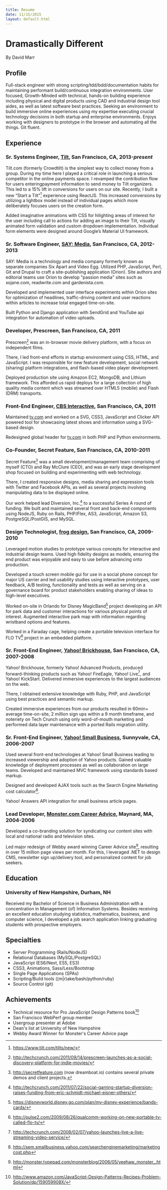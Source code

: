 ```yaml
---
title: Resume
date: 11/15/2015
layout: default.html
---
```

# Dramastically Different
<p class="subtitle">By David Marr</p>

## Profile
Full-stack engineer with strong scripting/tdd/bdd/documentation habits for
maintaining performant build/continuous integration environments.  User focused,
Growth-Minded with technical, hands-on building experience including physical
and digital products using CAD and industrial design tool aides, as well as
latest software best practices.  Seeking an environment to build immersive
online experiences using my expertise executing crucial technology decisions in
both startup and enterprise environments. Enjoys working with designers to
prototype in the browser and automating all the things. Git fluent.

## Experience
### Sr. Systems Engineer, [Tilt](https://tilt.com), San Francisco, CA, 2013-_present_
Tilt.com (formerly Crowdtilt) is the simplest way to collect money from a group.
During my time here I played a critical role in launching a serious competitor
in the online payments space. I revamped the contribution flow for users
enteringpayment information to send money to Tilt organizers. This led to a 15%
lift in conversions for users on our site. Recently, I built a new “Start a Tilt”[^tiltnew]
experience using ReactJS. This increased conversions by utilizing a lightbox
model instead of individual pages which more deliberately focuses users on the
creation form.

Added imaginative animations with CSS for hilighting areas of interest for the
user including call to actions for adding an image to their Tilt, visually
animated form validation and custom dropdown implementation. Individual form
elements were designed around Google’s Material UI framework.


### Sr. Software Engineer, [SAY: Media](https://saymedia.com), San Francisco, CA, 2012-2013
SAY: Media is a technology and media company formerly known as separate
companies Six Apart and Video Egg. Utilized PHP, JavaScript, Perl, Git and
Drupal to craft a site-publishing application (Orion). Site authors and
editorial teams use Orion to develop "passion media" sites such as xojane.com,
readwrite.com and gardenista.com.

Developed and implemented user interface experiments within Orion sites for
optimization of headlines, traffic-driving content and user reactions within
articles to increase total engaged time-on-site.

Built Python and Django application with SendGrid and YouTube api integration
for automation of video uploads.


### Developer, Prescreen, San Francisco, CA, 2011
Prescreen[^prescreen] was an in-browser movie delivery platform, with a focus on
independent films.

There, I led front-end efforts in startup environment using CSS, HTML,
and JavaScript. I was responsible for new feature development, social network
(sharing) platform integrations, and flash-based video player development.

Deployed production site using Amazon EC2, MongoDB, and Lithium framework. This
afforded us rapid deploys for a large collection of high quality media content
which was streamed over HTML5 (mobile) and Flash (DRM) transports.


### Front-End Engineer, [CBS Interactive](http://www.cbsinteractive.com/), San Francisco, CA, 2011
Maintained [tv.com](http://tv.com) and worked on a SVG, CSS3, JavaScript and
Clicker API powered tool for showcasing latest shows and information using a
SVG-based design.

Redesigned global header for [tv.com](http://tv.com) in both PHP and Python
environments.


### Co-Founder, Secret Feature, San Francisco, CA, 2010-2011
Secret Feature[^secretfeature] was a small development/management team
comprising of myself (CTO) and Ray McClure (CEO), and was an early stage
development shop focused on building and experimenting with web technology.

There, I created responsive designs, media sharing and expression tools with
Twitter and Facebook APIs, as well as several projects involving manipulating
data to be displayed online.

Our work helped lead Diversion, Inc.[^diversion] to a successful Series A round
of funding.  We built and maintained several front and back-end components using
NodeJS, Ruby on Rails, PHP/Flex, AS3, JavaScript, Amazon S3, PostgreSQL/PostGIS,
 and MySQL.



### Design Technologist, [frog design](http://frogdesign.com), San Francisco, CA, 2009-2010
Leveraged motion studies to prototype various concepts for interactive and
industrial design teams.  Used high fidelity designs as models, ensuring the end
product was enjoyable and easy to use before advancing onto production.

Developed a touch screen mobile gui for use in a social phone concept for major
US carrier and led usability studies using interactive prototypes, user
feedback, A/B testing, functionality and tests as well as serving on a
governance board for product stakeholders enabling sharing of ideas to
high-level executives.

Worked on-site in Orlando for Disney MagicBand[^frogdisney] project developing an
API for park data and customer interactions for various physical points of
interest. Augmented interactive park map with information regarding wristband
options and features.

Worked in a Faraday cage, helping create a portable television interface for
FLO TV[^frogflotv] project in an embedded platform.


### Sr. Front-End Engineer, [Yahoo! Brickhouse](https://www.crunchbase.com/product/yahoo-brickhouse), San Francisco, CA, 2007-2008
Yahoo! Brickhouse, formerly Yahoo! Advanced Products, produced forward-thinking
products such as Yahoo! FireEagle, Yahoo! Live[^yahoolive], and Yahoo!
KickStart. Delivered immersive experiences to the largest audiences on the web.

There, I obtained extensive knowledge with Ruby, PHP, and JavaScript using best
practices and semantic markup.

Created immersive experiences from our products resulted in 60min+ average
time-on-site, 2 million sign ups within a 9 month timeframe, and noteriety on
Tech Crunch using only word-of-mouth marketing and performed data layer
maintenance with a ported Rails migration utility.


### Sr. Front-End Engineer, [Yahoo! Small Business](http://smallbusiness.yahoo.com), Sunnyvale, CA, 2006-2007
Used several front-end technologies at Yahoo! Small Business leading to
increased viewership and adoption of Yahoo products. Gained valuable knowledge
of deployment processes as well as collaboration on large teams. Developed and
maintained MVC framework using standards based markup.

Designed and developed AJAX tools such as the Search Engine Marketing cost
calculator[^yahoosmallbiz].

Yahoo! Answers API integration for small business article pages.


### Lead Developer, [Monster.com Career Advice](https://career-advice.monster.com), Maynard, MA, 2004-2006
Developed a co-branding solution for syndicating our content sites with local
and national radio and television sites.

Led major redesign of Webby award winning Career Advice site[^monstercareeradvice], resulting in over 15 million page views per month. For this, I leveraged .NET to design CMS, newsletter sign up/delivery tool, and personalized content for job seekers.



## Education
### University of New Hampshire, Durham, NH
Received my Bachelor of Science in Business Administration with a concentration in Management (of) Information Systems.
Besides receiving an excellent education studying statistics, mathematics, business, and computer science, I developed a job search application linking graduating students with prospective employers.



## Specialties
* Server Programming (Rails/NodeJS)
* Relational Databases (MySQL/PostgreSQL)
* JavaScript (ES6/Next, ES5, ES3)
* CSS3, Animations, Sass/Less/Bootstrap
* Single Page Applications (SPAs)
* Scripting/Build tools ((m|r)ake/bash/python/ruby)
* Source Control (git)
      
## Achievements
* Technical resource for Pro JavaScript Design Patterns book[^jsdesignpatternsbook]
* San Francisco WebPerf group member
* Usergroup presenter at Adobe
* Dean's list at University of New Hampshire
* Webby Award Winner for Monster's Career Advice page

[^secretfeature]: <http://secretfeature.com> (now dreamboat.io) contains several private demos and client projects.
[^prescreen]: <http://techcrunch.com/2011/09/14/prescreen-launches-as-a-social-discovery-platform-for-indie-movies/>
[^diversion]: <http://techcrunch.com/2011/07/22/social-gaming-startup-diversion-raises-funding-from-eric-schmidt-michael-eisner-others/>
[^frogdisney]: <https://disneyworld.disney.go.com/plan/my-disney-experience/bands-cards/>
[^frogflotv]: <http://pulse2.com/2009/08/26/qualcomm-working-on-new-portable-tv-called-flo-tv/>
[^yahoolive]: <http://techcrunch.com/2008/02/07/yahoo-launches-live-a-live-streaming-video-service/>
[^yahoosmallbiz]: <http://sem.smallbusiness.yahoo.com/searchenginemarketing/marketingcost.php>
[^monstercareeradvice]: <http://monster.typepad.com/monsterblog/2006/05/yeehaw_monster_.html>
[^jsdesignpatternsbook]: <http://www.amazon.com/JavaScript-Design-Patterns-Recipes-Problem-Solution/dp/159059908X/>
[^tiltnew]: <https://www.tilt.com/tilts/new/>
